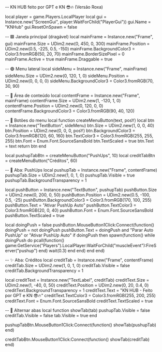 -- KN HUB feito por GPT e KN 😎🔥 (Versão Roxa)

local player = game.Players.LocalPlayer
local gui = Instance.new("ScreenGui", player:WaitForChild("PlayerGui"))
gui.Name = "KNHub"
gui.ResetOnSpawn = false

-- 🟪 Janela principal (dragável)
local mainFrame = Instance.new("Frame", gui)
mainFrame.Size = UDim2.new(0, 450, 0, 300)
mainFrame.Position = UDim2.new(0.5, -225, 0.5, -150)
mainFrame.BackgroundColor3 = Color3.fromRGB(50, 20, 70)
mainFrame.BorderSizePixel = 0
mainFrame.Active = true
mainFrame.Draggable = true

-- 🟣 Menu lateral
local sideMenu = Instance.new("Frame", mainFrame)
sideMenu.Size = UDim2.new(0, 120, 1, 0)
sideMenu.Position = UDim2.new(0, 0, 0, 0)
sideMenu.BackgroundColor3 = Color3.fromRGB(70, 30, 90)

-- 🔮 Área de conteúdo
local contentFrame = Instance.new("Frame", mainFrame)
contentFrame.Size = UDim2.new(1, -120, 1, 0)
contentFrame.Position = UDim2.new(0, 120, 0, 0)
contentFrame.BackgroundColor3 = Color3.fromRGB(90, 40, 120)

-- 🔘 Botões do menu
local function createMenuButton(text, posY)
	local btn = Instance.new("TextButton", sideMenu)
	btn.Size = UDim2.new(1, 0, 0, 40)
	btn.Position = UDim2.new(0, 0, 0, posY)
	btn.BackgroundColor3 = Color3.fromRGB(120, 60, 160)
	btn.TextColor3 = Color3.fromRGB(255, 255, 255)
	btn.Font = Enum.Font.SourceSansBold
	btn.TextScaled = true
	btn.Text = text
	return btn
end

local pushupTabBtn = createMenuButton("PushUps", 10)
local creditTabBtn = createMenuButton("Créditos", 60)

-- 🔧 Aba: PushUps
local pushupTab = Instance.new("Frame", contentFrame)
pushupTab.Size = UDim2.new(1, 0, 1, 0)
pushupTab.Visible = true
pushupTab.BackgroundTransparency = 1

local pushButton = Instance.new("TextButton", pushupTab)
pushButton.Size = UDim2.new(0, 200, 0, 50)
pushButton.Position = UDim2.new(0.5, -100, 0.5, -25)
pushButton.BackgroundColor3 = Color3.fromRGB(170, 100, 255)
pushButton.Text = "Ativar PushUp Auto"
pushButton.TextColor3 = Color3.fromRGB(20, 0, 40)
pushButton.Font = Enum.Font.SourceSansBold
pushButton.TextScaled = true

local doingPush = false
pushButton.MouseButton1Click:Connect(function()
	doingPush = not doingPush
	pushButton.Text = doingPush and "Parar Auto PushUp" or "Ativar PushUp Auto"
	if doingPush then
		spawn(function()
			while doingPush do
				pcall(function()
					game:GetService("Players").LocalPlayer:WaitForChild("muscleEvent"):FireServer("pushup")
				end)
				wait(0.3)
			end
		end)
	end
end)

-- ✨ Aba: Créditos
local creditTab = Instance.new("Frame", contentFrame)
creditTab.Size = UDim2.new(1, 0, 1, 0)
creditTab.Visible = false
creditTab.BackgroundTransparency = 1

local creditText = Instance.new("TextLabel", creditTab)
creditText.Size = UDim2.new(1, -40, 0, 50)
creditText.Position = UDim2.new(0, 20, 0.4, 0)
creditText.BackgroundTransparency = 1
creditText.Text = "KN HUB - Feito por GPT e KN 😎🔥"
creditText.TextColor3 = Color3.fromRGB(255, 200, 255)
creditText.Font = Enum.Font.SourceSansBold
creditText.TextScaled = true

-- 🧭 Alternar abas
local function showTab(tab)
	pushupTab.Visible = false
	creditTab.Visible = false
	tab.Visible = true
end

pushupTabBtn.MouseButton1Click:Connect(function()
	showTab(pushupTab)
end)

creditTabBtn.MouseButton1Click:Connect(function()
	showTab(creditTab)
end)
